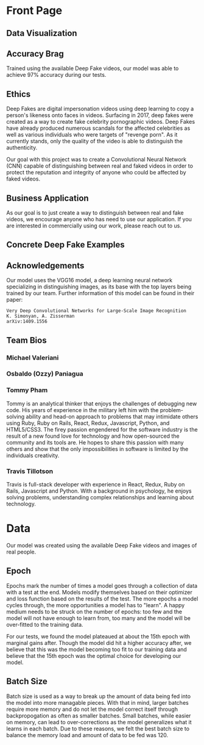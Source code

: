# Front Page

## Data Visualization
<!-- Graphs/ Heatmap-Gifs -->

## Accuracy Brag
Trained using the available Deep Fake videos, our model was able to achieve 97% accuracy during our tests. 

## Ethics

Deep Fakes are digital impersonation videos using deep learning to copy a person's likeness onto faces in videos. Surfacing in 2017, deep fakes were created as a way to create fake celebrity pornographic videos. Deep Fakes have already produced numerous scandals for the affected celebrities as well as various individuals who were targets of "revenge porn". As it currently stands, only the quality of the video is able to distinguish the authenticity.

Our goal with this project was to create a Convolutional Neural Network (CNN) capable of distinguishing between real and faked videos in order to protect the reputation and integrity of anyone who could be affected by faked videos.

## Business Application
As our goal is to just create a way to distinguish between real and fake videos, we encourage anyone who has need to use our application. If you are interested in commercially using our work, please reach out to us.

## Concrete Deep Fake Examples
<!-- Will be images -->

## Acknowledgements

Our model uses the VGG16 model, a deep learning neural network specializing in distinguishing images, as its base with the top layers being trained by our team. Further information of this model can be found in their paper:
```
Very Deep Convolutional Networks for Large-Scale Image Recognition
K. Simonyan, A. Zisserman
arXiv:1409.1556
```


## Team Bios
<!-- examples can be found at http://www.schemer.me/#/home/about -->

### Michael Valeriani

### Osbaldo (Ozzy) Paniagua

### Tommy Pham

Tommy is an analytical thinker that enjoys the challenges of debugging new code. His years of experience in the military left him with the problem-solving ability and head-on approach to problems that may intimidate others using Ruby, Ruby on Rails, React, Redux, Javascript, Python, and HTML5/CSS3. The firey passion engendered for the software industry is the result of a new found love for technology and how open-sourced the community and its tools are. He hopes to share this passion with many others and show that the only impossibilities in software is limited by the individuals creativity.

### Travis Tillotson

Travis is full-stack developer with experience in React, Redux, Ruby on Rails, Javascript and Python. With a background in psychology, he enjoys solving problems,  understanding complex relationships and learning about technology. 


# Data

Our model was created using the available Deep Fake videos and images of real people.

## Epoch

Epochs mark the number of times a model goes through a collection of data with a test at the end. Models modify themselves based on their optimizer and loss function based on the results of the test. The more epochs a model cycles through, the more opportunities a model has to "learn". A happy medium needs to be struck on the number of epochs: too few and the model will not have enough to learn from, too many and the model will be over-fitted to the training data.

For our tests, we found the model plateaued at about the 15th epoch with marginal gains after. Though the model did hit a higher accuracy after, we believe that this was the model becoming too fit to our training data and believe that the 15th epoch was the optimal choice for developing our model.

## Batch Size

Batch size is used as a way to break up the amount of data being fed into the model into more managable pieces. With that in mind, larger batches require more memory and do not let the model correct itself through backpropogation as often as smaller batches. Small batches, while easier on memory, can lead to over-corrections as the model generalizes what it learns in each batch. Due to these reasons, we felt the best batch size to balance the memory load and amount of data to be fed was 120.


